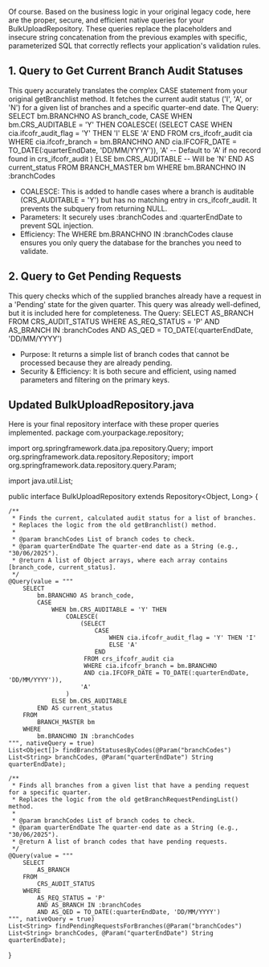 Of course. Based on the business logic in your original legacy code, here are the proper, secure, and efficient native queries for your BulkUploadRepository.
These queries replace the placeholders and insecure string concatenation from the previous examples with specific, parameterized SQL that correctly reflects your application's validation rules.
## 1. Query to Get Current Branch Audit Statuses
This query accurately translates the complex CASE statement from your original getBranchlist method. It fetches the current audit status ('I', 'A', or 'N') for a given list of branches and a specific quarter-end date.
The Query:
SELECT
    bm.BRANCHNO AS branch_code,
    CASE
        WHEN bm.CRS_AUDITABLE = 'Y' THEN
            COALESCE(
                (SELECT
                    CASE
                        WHEN cia.ifcofr_audit_flag = 'Y' THEN 'I'
                        ELSE 'A'
                    END
                 FROM crs_ifcofr_audit cia
                 WHERE cia.ifcofr_branch = bm.BRANCHNO
                 AND cia.IFCOFR_DATE = TO_DATE(:quarterEndDate, 'DD/MM/YYYY')),
                'A' -- Default to 'A' if no record found in crs_ifcofr_audit
            )
        ELSE bm.CRS_AUDITABLE -- Will be 'N'
    END AS current_status
FROM
    BRANCH_MASTER bm
WHERE
    bm.BRANCHNO IN :branchCodes

 * COALESCE: This is added to handle cases where a branch is auditable (CRS_AUDITABLE = 'Y') but has no matching entry in crs_ifcofr_audit. It prevents the subquery from returning NULL.
 * Parameters: It securely uses :branchCodes and :quarterEndDate to prevent SQL injection.
 * Efficiency: The WHERE bm.BRANCHNO IN :branchCodes clause ensures you only query the database for the branches you need to validate.
## 2. Query to Get Pending Requests
This query checks which of the supplied branches already have a request in a 'Pending' state for the given quarter. This query was already well-defined, but it is included here for completeness.
The Query:
SELECT
    AS_BRANCH
FROM
    CRS_AUDIT_STATUS
WHERE
    AS_REQ_STATUS = 'P'
    AND AS_BRANCH IN :branchCodes
    AND AS_QED = TO_DATE(:quarterEndDate, 'DD/MM/YYYY')

 * Purpose: It returns a simple list of branch codes that cannot be processed because they are already pending.
 * Security & Efficiency: It is both secure and efficient, using named parameters and filtering on the primary keys.
## Updated BulkUploadRepository.java
Here is your final repository interface with these proper queries implemented.
package com.yourpackage.repository;

import org.springframework.data.jpa.repository.Query;
import org.springframework.data.repository.Repository;
import org.springframework.data.repository.query.Param;

import java.util.List;

public interface BulkUploadRepository extends Repository<Object, Long> {

    /**
     * Finds the current, calculated audit status for a list of branches.
     * Replaces the logic from the old getBranchlist() method.
     *
     * @param branchCodes List of branch codes to check.
     * @param quarterEndDate The quarter-end date as a String (e.g., "30/06/2025").
     * @return A list of Object arrays, where each array contains [branch_code, current_status].
     */
    @Query(value = """
        SELECT
            bm.BRANCHNO AS branch_code,
            CASE
                WHEN bm.CRS_AUDITABLE = 'Y' THEN
                    COALESCE(
                        (SELECT
                            CASE
                                WHEN cia.ifcofr_audit_flag = 'Y' THEN 'I'
                                ELSE 'A'
                            END
                         FROM crs_ifcofr_audit cia
                         WHERE cia.ifcofr_branch = bm.BRANCHNO
                         AND cia.IFCOFR_DATE = TO_DATE(:quarterEndDate, 'DD/MM/YYYY')),
                        'A'
                    )
                ELSE bm.CRS_AUDITABLE
            END AS current_status
        FROM
            BRANCH_MASTER bm
        WHERE
            bm.BRANCHNO IN :branchCodes
    """, nativeQuery = true)
    List<Object[]> findBranchStatusesByCodes(@Param("branchCodes") List<String> branchCodes, @Param("quarterEndDate") String quarterEndDate);

    /**
     * Finds all branches from a given list that have a pending request for a specific quarter.
     * Replaces the logic from the old getBranchRequestPendingList() method.
     *
     * @param branchCodes List of branch codes to check.
     * @param quarterEndDate The quarter-end date as a String (e.g., "30/06/2025").
     * @return A list of branch codes that have pending requests.
     */
    @Query(value = """
        SELECT
            AS_BRANCH
        FROM
            CRS_AUDIT_STATUS
        WHERE
            AS_REQ_STATUS = 'P'
            AND AS_BRANCH IN :branchCodes
            AND AS_QED = TO_DATE(:quarterEndDate, 'DD/MM/YYYY')
    """, nativeQuery = true)
    List<String> findPendingRequestsForBranches(@Param("branchCodes") List<String> branchCodes, @Param("quarterEndDate") String quarterEndDate);
}

